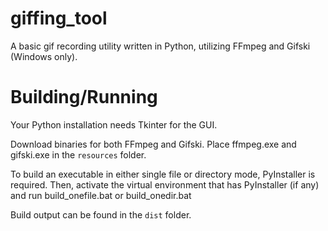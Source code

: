 # giffing_tool
A basic gif recording utility written in Python, utilizing FFmpeg and Gifski (Windows only).

# Building/Running

Your Python installation needs Tkinter for the GUI.

Download binaries for both FFmpeg and Gifski. Place ffmpeg.exe and gifski.exe in the `resources` folder.

To build an executable in either single file or directory mode, PyInstaller is required.
Then, activate the virtual environment that has PyInstaller (if any) and run build_onefile.bat or build_onedir.bat

Build output can be found in the `dist` folder.